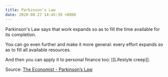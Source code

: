 ```yaml
---
title: Parkinson's Law
date: 2020-08-27 14:45:39 +0800
---
```


Parkinson's Law says that work expands so as to fill the time available for its completion.

You can go even further and make it more general: every effort expands so as to fill all available resources.

And then you can apply it to personal finance too: [[Lifestyle creep]].

Source: [The Economist - Parkinson’s Law](https://www.economist.com/news/1955/11/19/parkinsons-law)